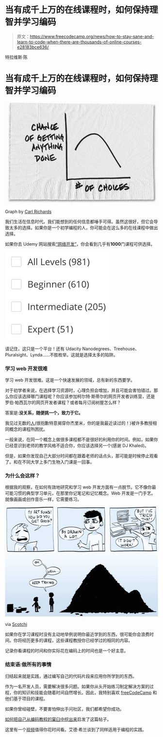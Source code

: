 # 当有成千上万的在线课程时，如何保持理智并学习编码

> 原文：<https://www.freecodecamp.org/news/how-to-stay-sane-and-learn-to-code-when-there-are-thousands-of-online-courses-e28183bce636/>

特拉维斯·陈

# 当有成千上万的在线课程时，如何保持理智并学习编码

![3m8h-jRsYa7pVrfVmK6M7rD0WndNS9XnJSim](img/94738dec0581c81f08083541802c0746.png)

Graph by [Carl Richards](https://www.nytimes.com/2014/01/21/your-money/the-trap-of-too-many-choices.html)

我们生活在信息时代。我们能想到的任何信息都唾手可得。虽然这很好，但它会导致太多的选择。如果你是一个初学编程的人，你可能会在这么多的在线课程中做出选择。

如果你去 Udemy 网站搜索[“网络开发”](https://www.udemy.com/courses/search/?q=web%20development&src=sac&kw=web%20devel)，你会看到几乎有**1000**门课程可供选择。

![ColmNgxPKKilHC0fgl7-J3qLzaW8Y0F7TPv4](img/46e685470f529a8f8544b100061287f4.png)

请记住，这只是一个平台！还有 Udacity Nanodegrees、Treehouse、Pluralsight、Lynda……不胜枚举。这就是选择太多的陷阱。

### 学习 web 开发很难

学习 web 开发很难。这是一个快速发展的领域，总有新的东西要学。

对于初学者来说，在选择学习资源时，心理负担会增加，并且可能会害怕错过。那么你应该选择哪门课程呢？你应该参加柯尔特·斯蒂尔的网页开发者训练营，还是罗伯·帕西瓦尔的网页开发者课程？或者每月订阅树屋怎么样？

答案是:**没关系，随便挑一个，致力于它。**

我见过无数的[人](https://medium.com/career-change-coder/begin-fail-begin-again-the-process-that-drives-me-5ffb44361f39)(很抱歉特意揭穿你杰里米，你的是我最近读过的！)被许多教授相同概念的课程所困扰。

一般来说，在同一个概念上做很多课程都不是很好的利用你的时间。例如，如果你已经意识到老师的教学风格不适合你，你应该选择另一个(感谢 DJ Khaled)。

但是，如果你发现自己大部分时间都在跟着老师的话点头，那可能是时候停止观看了。和在不同大学上多门生物入门课是一回事。

### 为什么会这样？

根据我的观察，在如何有效地研究和学习 web 开发方面有一点脱节。它不像你最可能习惯的典型学习单元，在那里你记笔记和记忆概念。Web 开发是一门手艺。就像画画或创作音乐一样，它需要练习。

![JWBCIclbLdJUwfFVb-uSmz9PxrShugMC9uP-](img/398eb2db84bfe6fc13ddf3cc6c5d3179.png)

via [Scotchi](http://scotchi.deviantart.com/art/keep-tryin-690533685)

如果你在学习课程时没有主动地举例说明你最近学到的东西，很可能你会浪费时间。你将经历更多的课程，这些课程教授你已经学过的相同的内容。

记录你看课程的时间和你实际花在编码上的时间也是一个好主意。

### 结束语:做所有的事情

归结起来就是实践，通过编写自己的代码片段来应用你所学到的东西。

作为一名开发人员，需要解决很多问题。如果你从头开始练习制定解决方案的过程，你的知识和技能会随着时间自然增长。因此，我特别喜欢 [freeCodeCamp](https://www.freecodecamp.org/) 和他们基于项目的课程。

如果你曾经碰壁，不要害怕伸出手问社区，我们都希望你成功。

[如何把自己从编码教程的窠臼中挖出来](https://medium.freecodecamp.org/how-to-dig-yourself-out-of-the-coding-tutorial-rut-7d3b2232f234)启发了这篇帖子。

这里有一个[视频](https://www.youtube.com/watch?v=RDyg_41QF1w)值得你花时间看。艾德·希兰谈到了同样适用于编程的实践。